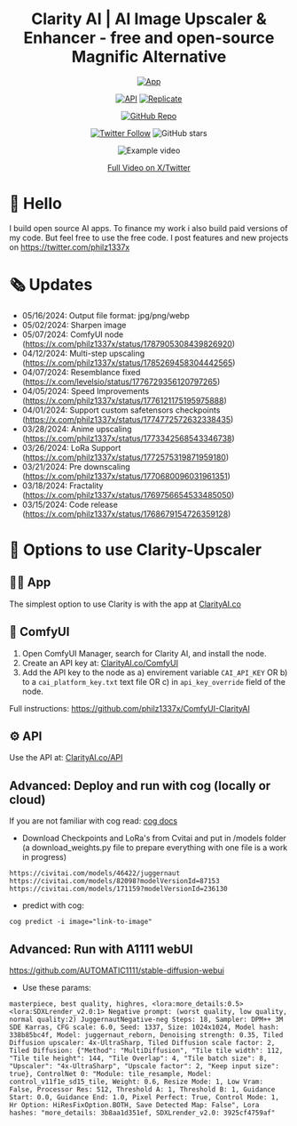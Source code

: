 <div align="center">

<h1> Clarity AI | AI Image Upscaler & Enhancer - free and open-source Magnific Alternative </h1>

[![App](https://img.shields.io/badge/App-ClarityAI.co-blueviolet)](https://ClarityAI.co)

[![API](https://img.shields.io/badge/API-ClarityAI.co/api-green)](https://ClarityAI.co/api)
[![Replicate](https://img.shields.io/badge/Demo-Replicate-purple)](https://replicate.com/philz1337x/clarity-upscaler)

[![GitHub Repo](https://img.shields.io/badge/GitHub-ComfyUI--ClarityAI-blue?logo=github)](https://github.com/philz1337x/ComfyUI-ClarityAI)

[![Twitter Follow](https://img.shields.io/twitter/follow/philz1337x?style=social)](https://twitter.com/philz1337x)
![GitHub stars](https://img.shields.io/github/stars/philz1337x/clarity-upscaler?style=social&label=Star)

![Example video](example.gif)

[Full Video on X/Twitter](https://x.com/philz1337x/status/1768679154726359128?s=20)

</div>

# 👋 Hello

I build open source AI apps. To finance my work i also build paid versions of my code. But feel free to use the free code. I post features and new projects on https://twitter.com/philz1337x

# 🗞️ Updates

- 05/16/2024: Output file format: jpg/png/webp
- 05/02/2024: Sharpen image
- 05/07/2024: ComfyUI node (https://x.com/philz1337x/status/1787905308439826920)
- 04/12/2024: Multi-step upscaling (https://x.com/philz1337x/status/1785269458304442565)
- 04/07/2024: Resemblance fixed (https://x.com/levelsio/status/1776729356120797265)
- 04/05/2024: Speed Improvements (https://x.com/philz1337x/status/1776121175195975888)
- 04/01/2024: Support custom safetensors checkpoints (https://x.com/philz1337x/status/1774772572632338435)
- 03/28/2024: Anime upscaling (https://x.com/philz1337x/status/1773342568543346738)
- 03/26/2024: LoRa Support (https://x.com/philz1337x/status/1772575319871959180)
- 03/21/2024: Pre downscaling (https://x.com/philz1337x/status/1770680096031961351)
- 03/18/2024: Fractality (https://x.com/philz1337x/status/1769756654533485050)
- 03/15/2024: Code release (https://x.com/philz1337x/status/1768679154726359128)

# 🚀 Options to use Clarity-Upscaler

## 🧑‍💻 App

The simplest option to use Clarity is with the app at [ClarityAI.co](https://ClarityAI.co)

## 🐰 ComfyUI

1. Open ComfyUI Manager, search for Clarity AI, and install the node.
2. Create an API key at: [ClarityAI.co/ComfyUI](https://ClarityAI.co/comfyui)
3. Add the API key to the node as a) envirement variable `CAI_API_KEY` OR b) to a `cai_platform_key.txt` text file OR c) in `api_key_override` field of the node.

Full instructions: https://github.com/philz1337x/ComfyUI-ClarityAI

## ⚙️ API

Use the API at: [ClarityAI.co/API](https://ClarityAI.co/api)

## Advanced: Deploy and run with cog (locally or cloud)

If you are not familiar with cog read: <a href=https://github.com/replicate/cog/blob/main/docs/getting-started-own-model.md>cog docs</a>

- Download Checkpoints and LoRa's from Cvitai and put in /models folder (a download_weights.py file to prepare everything with one file is a work in progress)

```
https://civitai.com/models/46422/juggernaut
https://civitai.com/models/82098?modelVersionId=87153
https://civitai.com/models/171159?modelVersionId=236130
```

- predict with cog:

```su
cog predict -i image="link-to-image"
```

## Advanced: Run with A1111 webUI

https://github.com/AUTOMATIC1111/stable-diffusion-webui

- Use these params:

```Prompt:
masterpiece, best quality, highres, <lora:more_details:0.5> <lora:SDXLrender_v2.0:1> Negative prompt: (worst quality, low quality, normal quality:2) JuggernautNegative-neg Steps: 18, Sampler: DPM++ 3M SDE Karras, CFG scale: 6.0, Seed: 1337, Size: 1024x1024, Model hash: 338b85bc4f, Model: juggernaut_reborn, Denoising strength: 0.35, Tiled Diffusion upscaler: 4x-UltraSharp, Tiled Diffusion scale factor: 2, Tiled Diffusion: {"Method": "MultiDiffusion", "Tile tile width": 112, "Tile tile height": 144, "Tile Overlap": 4, "Tile batch size": 8, "Upscaler": "4x-UltraSharp", "Upscale factor": 2, "Keep input size": true}, ControlNet 0: "Module: tile_resample, Model: control_v11f1e_sd15_tile, Weight: 0.6, Resize Mode: 1, Low Vram: False, Processor Res: 512, Threshold A: 1, Threshold B: 1, Guidance Start: 0.0, Guidance End: 1.0, Pixel Perfect: True, Control Mode: 1, Hr Option: HiResFixOption.BOTH, Save Detected Map: False", Lora hashes: "more_details: 3b8aa1d351ef, SDXLrender_v2.0: 3925cf4759af"
```
